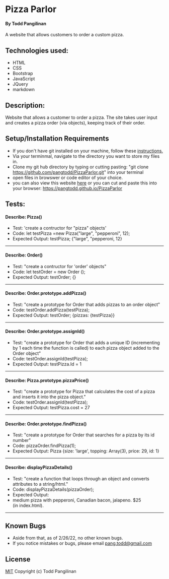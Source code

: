 # Pizza Parlor

#### By Todd Pangilinan

A website that allows customers to order a custom pizza.

## Technologies used:

* HTML
* CSS
* Bootstrap
* JavaScript
* JQuery
* markdown

## Description:
 Website that  allows a customer to order a pizza. The site takes user input and creates a pizza order (via objects), keeping track of their order.


## Setup/Installation Requirements

* If you don't have git installed on your machine, follow these [instructions.](https://www.learnhowtoprogram.com/introduction-to-programming/getting-started-with-intro-to-programming/git-and-github)
* Via your terminmal, navigate to the directory you want to store my files in.
* Clone my git hub directory by typing or cutting pasting: "git clone https://github.com/pangtodd/PizzaParlor.git" into your terminal
* open files in browswer or code editor of your choice.
* you can also view this website [here](https://github.com/pangtodd/PizzaParlor.git) or you can cut and paste this into your browser: https://pangtodd.github.io/PizzaParlor

## Tests:

#### Describe: Pizza()

- Test: 'create a contructor for "pizza" objects'
- Code: let testPizza =new Pizza("large", "pepperoni", 12);
- Expected Output: testPizza; {"large", "pepperoni, 12}
---

#### Describe: Order()
- Test: "create a contructor for 'order' objects"
- Code: let testOrder = new Order ();
- Expected Output: testOrder; {}
---

#### Describe: Order.prototype.addPizza()
- Test: "create a prototype for Order that adds pizzas to an order object"
- Code: testOrder.addPizza(testPizza);
- Expected Output: testOrder; {pizzas: {testPizza}}
---

#### Describe: Order.prototype.assignId()
- Test: "create a prototype for Order that adds a unique ID (incrementing by 1 each time the function is called) to each pizza object added to the Order object"
- Code: testOrder.assignId(testPizza);
- Expected Output: testPizza.Id = 1
---

#### Describe: Pizza.prototype.pizzaPrice()
- Test: "create a prototype for Pizza that calculates the cost of a pizza and inserts it into the pizza object."
- Code: testOrder.assignId(testPizza);
- Expected Output: testPizza.cost = 27 
---

#### Describe: Order.prototype.findPizza()
- Test: "create a prototype for Order that searches for a pizza by its id number"
- Code: pizzaOrder.findPizza(1);
- Expected Output: Pizza {size: 'large', topping: Array(3), price: 29, id: 1}
---

#### Describe: displayPizzaDetails()
- Test: "create a function that loops through an object and converts attributes to a string/html."
- Code: displayPizzaDetails(pizzaOrder);
- Expected Output: <li id="1">medium pizza with pepperoni, Canadian bacon, jalapeno. $25</li> (in index.html).
---




## Known Bugs

* Aside from that, as of 2/26/22, no other known bugs.
* If you notice mistakes or bugs, please email pang.todd@gmail.com

## License

[MIT](https://opensource.org/licenses/MIT)
Copyright (c) Todd Pangilinan 